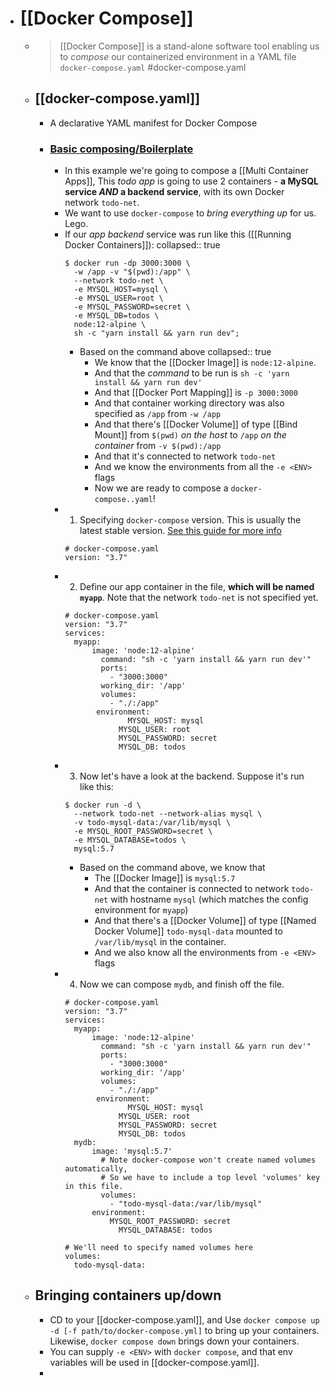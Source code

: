 - # [[Docker Compose]]
	- > [[Docker Compose]] is a stand-alone software tool enabling us to _compose_ our containerized environment in a YAML file `docker-compose.yaml` #docker-compose.yaml
	- ## [[docker-compose.yaml]]
		- A declarative YAML manifest for Docker Compose
		- ### [Basic composing/Boilerplate](https://docs.docker.com/get-started/08_using_compose/)
			- In this example we're going to compose a [[Multi Container Apps]], This _todo app_ is going to use 2 containers - __a MySQL service _AND_ a backend service__, with its own Docker network `todo-net`.
			- We want to use `docker-compose` to _bring everything up_ for us. Lego.
			- If our _app backend_ service was run like this ([[Running Docker Containers]]):
			  collapsed:: true
			  ```
			  $ docker run -dp 3000:3000 \
			    -w /app -v "$(pwd):/app" \
			    --network todo-net \
			    -e MYSQL_HOST=mysql \
			    -e MYSQL_USER=root \
			    -e MYSQL_PASSWORD=secret \
			    -e MYSQL_DB=todos \
			    node:12-alpine \
			    sh -c "yarn install && yarn run dev";
			  ```
				- Based on the command above
				  collapsed:: true
					- We know that the [[Docker Image]] is `node:12-alpine`.
					- And that the _command_ to be run is `sh -c 'yarn install && yarn run dev'`
					- And that [[Docker Port Mapping]] is `-p 3000:3000`
					- And that container working directory was also specified as `/app` from `-w /app`
					- And that there's [[Docker Volume]] of type [[Bind Mount]] from `$(pwd)` _on the host_ to `/app` _on  the container_ from `-v $(pwd):/app`
					- And that it's connected to network `todo-net`
					- And we know the environments from all the `-e <ENV>` flags
					- Now we are ready to compose a `docker-compose..yaml`!
			- 1. Specifying `docker-compose` version. This is usually the latest stable version. [See this guide for more info](https://docs.docker.com/compose/compose-file/)
			  ```
			  # docker-compose.yaml
			  version: "3.7"
			  ```
			- 2. Define our app container in the file, __which will be named `myapp`__. Note that the network `todo-net` is not specified yet.
			  ```
			  # docker-compose.yaml
			  version: "3.7"
			  services:
			  	myapp:
			      	image: 'node:12-alpine'
			          command: "sh -c 'yarn install && yarn run dev'"
			          ports:
			          	- "3000:3000"
			          working_dir: '/app'
			          volumes:
			          	- "./:/app"
			         environment:
			         		MYSQL_HOST: mysql
			              MYSQL_USER: root
			              MYSQL_PASSWORD: secret
			              MYSQL_DB: todos
			  ```
			- 3. Now let's have a look at the backend. Suppose it's run like this:
			  ```
			  $ docker run -d \
			    --network todo-net --network-alias mysql \
			    -v todo-mysql-data:/var/lib/mysql \
			    -e MYSQL_ROOT_PASSWORD=secret \
			    -e MYSQL_DATABASE=todos \
			    mysql:5.7
			  ```
				- Based on the command above, we know that
					- The [[Docker Image]] is `mysql:5.7`
					- And that the container is connected to network `todo-net` with hostname `mysql` (which matches the config environment for `myapp`)
					- And that there's a [[Docker Volume]] of type [[Named Docker Volume]] `todo-mysql-data` mounted to `/var/lib/mysql` in the container.
					- And we also know all the environments from `-e <ENV>` flags
			- 4. Now we can compose `mydb`, and finish off the file.
			  ```
			  # docker-compose.yaml
			  version: "3.7"
			  services:
			  	myapp:
			      	image: 'node:12-alpine'
			          command: "sh -c 'yarn install && yarn run dev'"
			          ports:
			          	- "3000:3000"
			          working_dir: '/app'
			          volumes:
			          	- "./:/app"
			         environment:
			         		MYSQL_HOST: mysql
			              MYSQL_USER: root
			              MYSQL_PASSWORD: secret
			              MYSQL_DB: todos
			  	mydb:
			      	image: 'mysql:5.7'
			          # Note docker-compose won't create named volumes automatically,
			          # So we have to include a top level 'volumes' key in this file.
			          volumes:
			          	- "todo-mysql-data:/var/lib/mysql"
			  		environment:
			          	MYSQL_ROOT_PASSWORD: secret
			              MYSQL_DATABASE: todos
			  
			  # We'll need to specify named volumes here
			  volumes:
			  	todo-mysql-data:
			  ```
	- ## Bringing containers up/down
		- CD to your [[docker-compose.yaml]], and Use `docker compose up -d [-f path/to/docker-compose.yml]` to bring up your containers. Likewise, `docker compose down` brings down your containers.
		- You can supply `-e <ENV>` with `docker compose`, and that env variables will be used in [[docker-compose.yaml]].
		-